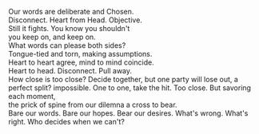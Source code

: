 Our words are deliberate and Chosen.  
Disconnect. Heart from Head. Objective.  
Still it fights. You know you shouldn't  
you keep on, and keep on.  
What words can please both sides?  
Tongue-tied and torn, making assumptions.  
Heart to heart agree, mind to mind coincide.  
Heart to head. Disconnect. Pull away.  
How close is too close?
Decide together, but one party will lose out, 
a perfect split? impossible. One to one, take the hit. 
Too close. But savoring each moment,  
the prick of spine from our dilemna a cross to bear.  
Bare our words. Bare our hopes. Bear our desires.
What's wrong. What's right. Who decides when we can't?
